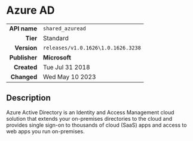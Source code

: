 # Azure AD
| | |
|-:|-|
|**API name**|`shared_azuread`|
|**Tier**|Standard|
|**Version**|`releases/v1.0.1626\1.0.1626.3238`|
|**Publisher**|**Microsoft**|
|**Created**|Tue Jul 31 2018|
|**Changed**|Wed May 10 2023|

## Description
Azure Active Directory is an Identity and Access Management cloud solution that extends your on-premises directories to the cloud and provides single sign-on to thousands of cloud (SaaS) apps and access to web apps you run on-premises.
